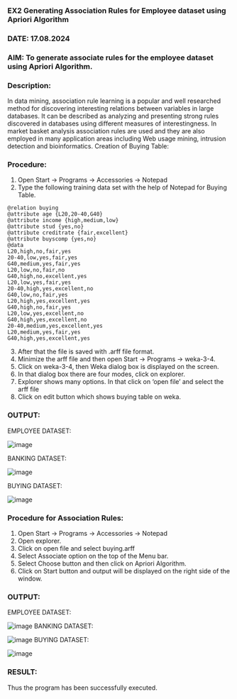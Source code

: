 ### EX2 Generating Association Rules for Employee dataset using Apriori Algorithm
### DATE: 17.08.2024
### AIM: To generate associate rules for the employee dataset using Apriori Algorithm.
### Description:
In data mining, association rule learning is a popular and well researched method for discovering interesting
relations between variables in large databases. It can be described as analyzing and presenting strong rules discovered
in databases using different measures of interestingness. In market basket analysis association rules are used and they
are also employed in many application areas including Web usage mining, intrusion detection and bioinformatics.
Creation of Buying Table:
### Procedure:
1) Open Start -> Programs -> Accessories -> Notepad
2) Type the following training data set with the help of Notepad for Buying Table.

```
@relation buying
@attribute age {L20,20-40,G40}
@attribute income {high,medium,low}
@attribute stud {yes,no}
@attribute creditrate {fair,excellent}
@attribute buyscomp {yes,no}
@data
L20,high,no,fair,yes
20-40,low,yes,fair,yes
G40,medium,yes,fair,yes
L20,low,no,fair,no
G40,high,no,excellent,yes
L20,low,yes,fair,yes
20-40,high,yes,excellent,no
G40,low,no,fair,yes
L20,high,yes,excellent,yes
G40,high,no,fair,yes
L20,low,yes,excellent,no
G40,high,yes,excellent,no
20-40,medium,yes,excellent,yes
L20,medium,yes,fair,yes
G40,high,yes,excellent,yes
```
3) After that the file is saved with .arff file format.
4) Minimize the arff file and then open Start -> Programs -> weka-3-4.
5) Click on weka-3-4, then Weka dialog box is displayed on the screen.
6) In that dialog box there are four modes, click on explorer.
7) Explorer shows many options. In that click on ‘open file’ and select the arff file
8) Click on edit button which shows buying table on weka.
### OUTPUT:
EMPLOYEE DATASET:

![image](https://github.com/user-attachments/assets/2c19d9c5-3244-4653-b959-ea57de2acf47)


BANKING DATASET:

![image](https://github.com/user-attachments/assets/65ee1bea-22bb-4196-b869-9136180a2489)


BUYING DATASET:

![image](https://github.com/user-attachments/assets/9086fd32-346e-4e66-b22b-606b105ffb64)



### Procedure for Association Rules:
1) Open Start -> Programs -> Accessories -> Notepad
2) Open explorer.
3) Click on open file and select buying.arff
4) Select Associate option on the top of the Menu bar.
5) Select Choose button and then click on Apriori Algorithm.
6) Click on Start button and output will be displayed on the right side of the window.

### OUTPUT:
EMPLOYEE DATASET:

![image](https://github.com/user-attachments/assets/d99ebfe4-a6ad-42e8-b10f-07b4b4361b93)
BANKING DATASET:

![image](https://github.com/user-attachments/assets/ab706579-f04a-4c79-8955-450b7efe10e4)
BUYING DATASET:

![image](https://github.com/user-attachments/assets/486da7c4-2bb7-489a-b612-7b28a43d4d6c)


### RESULT: 
Thus the program has been successfully executed.
